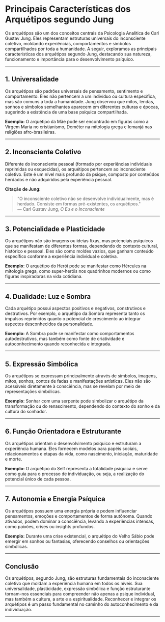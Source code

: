 
# Principais Características dos Arquétipos segundo Jung

Os arquétipos são um dos conceitos centrais da Psicologia Analítica de Carl Gustav Jung. Eles representam estruturas universais do inconsciente coletivo, moldando experiências, comportamentos e símbolos compartilhados por toda a humanidade. A seguir, exploramos as principais características dos arquétipos segundo Jung, destacando sua natureza, funcionamento e importância para o desenvolvimento psíquico.

---

## 1. **Universalidade**

Os arquétipos são padrões universais de pensamento, sentimento e comportamento. Eles não pertencem a um indivíduo ou cultura específica, mas são comuns a toda a humanidade. Jung observou que mitos, lendas, sonhos e símbolos semelhantes aparecem em diferentes culturas e épocas, sugerindo a existência de uma base psíquica compartilhada.

**Exemplo:** O arquétipo da Mãe pode ser encontrado em figuras como a Virgem Maria no cristianismo, Deméter na mitologia grega e Iemanjá nas religiões afro-brasileiras.

---

## 2. **Inconsciente Coletivo**

Diferente do inconsciente pessoal (formado por experiências individuais reprimidas ou esquecidas), os arquétipos pertencem ao inconsciente coletivo. Este é um nível mais profundo da psique, composto por conteúdos herdados e não adquiridos pela experiência pessoal.

**Citação de Jung:**  
> "O inconsciente coletivo não se desenvolve individualmente, mas é herdado. Consiste em formas pré-existentes, os arquétipos."  
> — Carl Gustav Jung, *O Eu e o Inconsciente*

---

## 3. **Potencialidade e Plasticidade**

Os arquétipos não são imagens ou ideias fixas, mas potenciais psíquicos que se manifestam de diferentes formas, dependendo do contexto cultural, histórico e pessoal. Eles são como moldes vazios, que ganham conteúdo específico conforme a experiência individual e coletiva.

**Exemplo:** O arquétipo do Herói pode se manifestar como Hércules na mitologia grega, como super-heróis nos quadrinhos modernos ou como figuras inspiradoras na vida cotidiana.

---

## 4. **Dualidade: Luz e Sombra**

Cada arquétipo possui aspectos positivos e negativos, construtivos e destrutivos. Por exemplo, o arquétipo da Sombra representa tanto os impulsos reprimidos quanto o potencial de crescimento ao integrar aspectos desconhecidos da personalidade.

**Exemplo:** A Sombra pode se manifestar como comportamentos autodestrutivos, mas também como fonte de criatividade e autoconhecimento quando reconhecida e integrada.

---

## 5. **Expressão Simbólica**

Os arquétipos se expressam principalmente através de símbolos, imagens, mitos, sonhos, contos de fadas e manifestações artísticas. Eles não são acessíveis diretamente à consciência, mas se revelam por meio de representações simbólicas.

**Exemplo:** Sonhar com uma serpente pode simbolizar o arquétipo da transformação ou do renascimento, dependendo do contexto do sonho e da cultura do sonhador.

---

## 6. **Função Orientadora e Estruturante**

Os arquétipos orientam o desenvolvimento psíquico e estruturam a experiência humana. Eles fornecem modelos para papéis sociais, relacionamentos e etapas da vida, como nascimento, iniciação, maturidade e morte.

**Exemplo:** O arquétipo do Self representa a totalidade psíquica e serve como guia para o processo de individuação, ou seja, a realização do potencial único de cada pessoa.

---

## 7. **Autonomia e Energia Psíquica**

Os arquétipos possuem uma energia própria e podem influenciar pensamentos, emoções e comportamentos de forma autônoma. Quando ativados, podem dominar a consciência, levando a experiências intensas, como paixões, crises ou insights profundos.

**Exemplo:** Durante uma crise existencial, o arquétipo do Velho Sábio pode emergir em sonhos ou fantasias, oferecendo conselhos ou orientações simbólicas.

---

## **Conclusão**

Os arquétipos, segundo Jung, são estruturas fundamentais do inconsciente coletivo que moldam a experiência humana em todos os níveis. Sua universalidade, plasticidade, expressão simbólica e função estruturante tornam-nos essenciais para compreender não apenas a psique individual, mas também a cultura, a arte e a espiritualidade. Reconhecer e integrar os arquétipos é um passo fundamental no caminho do autoconhecimento e da individuação.

---
```